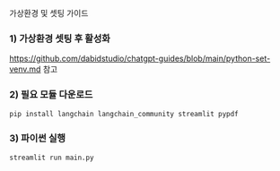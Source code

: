 가상환경 및 셋팅 가이드

### 1) 가상환경 셋팅 후 활성화

https://github.com/dabidstudio/chatgpt-guides/blob/main/python-set-venv.md 참고

### 2) 필요 모듈 다운로드

```bash
pip install langchain langchain_community streamlit pypdf
```

### 3) 파이썬 실행

```bash
streamlit run main.py
```
